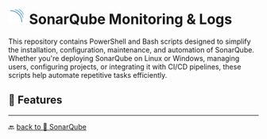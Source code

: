 # <img src="../../Assets/pics/SonarQube.svg" width="35" alt="SonarQube Monitoring and Logs"> SonarQube Monitoring & Logs

This repository contains PowerShell and Bash scripts designed to simplify the installation, configuration, maintenance, and automation of SonarQube. Whether you're deploying SonarQube on Linux or Windows, managing users, configuring projects, or integrating it with CI/CD pipelines, these scripts help automate repetitive tasks efficiently.

## 🚀 Features

---

🔙 [back to 📂 SonarQube](../)
